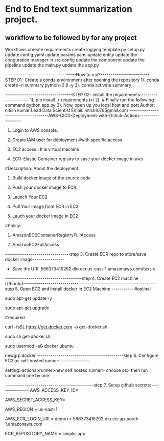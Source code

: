 
# End to End text summarization project.

## workflow to be followed by for any project

Workflows
creeate requirements
create logging
template.py
setup.py
update config.yaml
update params.yaml
update entity
update the conguration manager in src config
update the component
update the pipeline
update the main.py
update the app.py

------------------------------------How to run?-------------------------
STEP 01- Create a conda environment after opening the repository
1). conda create -n summary python=3.8 -y
2). conda activate summary

----------------------------------STEP 02- install the requirements---------------------
1). pip install -r requirements.txt
2). # Finally run the following command
python app.py
3). Now, open up you local host and port
Author: nitish kumar
Lead Data Scientist
Email: nitish10795gmail.com
-------------------------------------AWS-CICD-Deployment-with-Github-Actions------------------
1. Login to AWS console.
2. Create IAM user for deployment
#with specific access

1. EC2 access : It is virtual machine

2. ECR: Elastic Container registry to save your docker image in aws


#Description: About the deployment

1. Build docker image of the source code

2. Push your docker image to ECR

3. Launch Your EC2 

4. Pull Your image from ECR in EC2

5. Lauch your docker image in EC2

#Policy:

1. AmazonEC2ContainerRegistryFullAccess

2. AmazonEC2FullAccess

---------------------------------step 3. Create ECR repo to store/save docker image----------------

- Save the URI: 566373416292.dkr.ecr.us-east-1.amazonaws.com/text-s

---------------------------------------step 4. Create EC2 machine (Ubuntu)----------------------------
---------------------------------------step 5. Open EC2 and Install docker in EC2 Machine:-----------
#optinal

sudo apt-get update -y

sudo apt-get upgrade

#required

curl -fsSL https://get.docker.com -o get-docker.sh

sudo sh get-docker.sh

sudo usermod -aG docker ubuntu

newgrp docker
--------------------------------------------step 6. Configure EC2 as self-hosted runner:---------------

setting>actions>runner>new self hosted runner> choose os> then run command one by one

---------------------------------------------step 7. Setup github secrets:----------------
AWS_ACCESS_KEY_ID=

AWS_SECRET_ACCESS_KEY=

AWS_REGION = us-east-1

AWS_ECR_LOGIN_URI = demo>>  566373416292.dkr.ecr.ap-south-1.amazonaws.com

ECR_REPOSITORY_NAME = simple-app







































